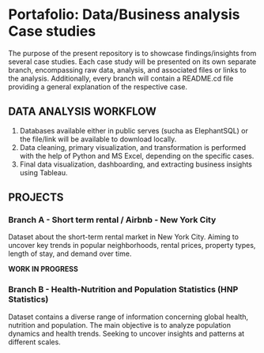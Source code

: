 # Portafolio: Data/Business analysis Case studies

The purpose of the present repository is to showcase findings/insights from several case studies. Each case study will be presented on its own separate branch, encompassing raw data, analysis, and associated files or links to the analysis. Additionally, every branch will contain a README.cd file providing a general explanation of the respective case.

## DATA ANALYSIS WORKFLOW

1. Databases available either in  public serves (sucha as ElephantSQL) or the file/link will be available to download locally.
2. Data cleaning, primary visualization, and transformation is performed with the help of Python and MS Excel, depending on the specific cases.
3. Final data visualization, dashboarding, and extracting business insights using Tableau.


## PROJECTS

### Branch A - Short term rental / Airbnb - New York City
Dataset about the short-term rental market in New York City. Aiming to uncover key trends in popular neighborhoods, rental prices, property types, length of stay, and demand over time.

**WORK IN PROGRESS**
### Branch B - Health-Nutrition and Population Statistics (HNP Statistics)
Dataset contains a diverse range of information concerning global health, nutrition and population. The main objective is to analyze population dynamics and health trends. Seeking to uncover insights and patterns at different scales.
